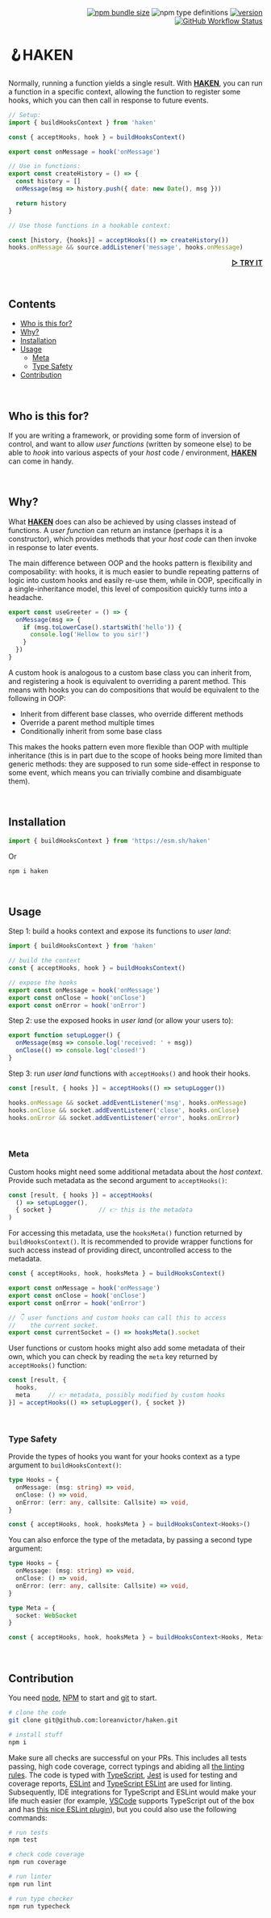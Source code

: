 <div align="right">

[![npm bundle size](https://img.shields.io/bundlephobia/minzip/haken?color=black&label=&style=flat-square)](https://bundlephobia.com/package/haken@latest)
![npm type definitions](https://img.shields.io/npm/types/haken?color=black&label=%20&style=flat-square)
[![version](https://img.shields.io/npm/v/haken?label=&color=black&style=flat-square)](https://www.npmjs.com/package/haken)
[![GitHub Workflow Status](https://img.shields.io/github/actions/workflow/status/loreanvictor/haken/coverage.yml?label=%20&style=flat-square)](https://github.com/loreanvictor/haken/actions/workflows/coverage.yml)

</div>

# 🪝HAKEN

Normally, running a function yields a single result. With [**HAKEN**](.), you can run a function in a specific context, allowing the function to  register some hooks, which you can then call in response to future events.

```js
// Setup:
import { buildHooksContext } from 'haken'

const { acceptHooks, hook } = buildHooksContext()

export const onMessage = hook('onMessage')
```
```js
// Use in functions:
export const createHistory = () => {
  const history = []
  onMessage(msg => history.push({ date: new Date(), msg }))

  return history
}
```
```js
// Use those functions in a hookable context:

const [history, {hooks}] = acceptHooks(() => createHistory())
hooks.onMessage && source.addListener('message', hooks.onMessage)
```

<div align="right">

[**▷ TRY IT**](https://codepen.io/lorean_victor/pen/mdQmXXa)

</div>

<br>

## Contents

- [Who is this for?](#who-is-this-for)
- [Why?](#why)
- [Installation](#installation)
- [Usage](#usage)
  - [Meta](#meta)
  - [Type Safety](#type-safety)
- [Contribution](#contribution)


<br>

## Who is this for?

If you are writing a framework, or providing some form of inversion of control, and want to allow _user functions_ (written by someone else) to be able to _hook_ into various aspects of your _host_ code / environment, [**HAKEN**](.) can come in handy.

<br>

## Why?

What [**HAKEN**](.) does can also be achieved by using classes instead of functions. A _user function_ can return an instance (perhaps it is a constructor), which provides methods that your _host code_ can then invoke in response to later events.

The main difference between OOP and the hooks pattern is flexibility and composability: with hooks, it is much easier to bundle repeating patterns of logic into custom hooks and easily re-use them, while in OOP, specifically in a single-inheritance model, this level of composition quickly turns into a headache.

```ts
export const useGreeter = () => {
  onMessage(msg => {
    if (msg.toLowerCase().startsWith('hello')) {
      console.log('Hellow to you sir!')
    }
  })
}
```

A custom hook is analogous to a custom base class you can inherit from, and registering a hook is equivalent to overriding a parent method. This means with hooks you can do compositions that would be equivalent to the following in OOP:

- Inherit from different base classes, who override different methods
- Override a parent method multiple times
- Conditionally inherit from some base class

This makes the hooks pattern even more flexible than OOP with multiple inheritance (this is in part due to the scope of hooks being more limited than generic methods: they are supposed to run some side-effect in response to some event, which means you can trivially combine and disambiguate them).

<br>

## Installation

```js
import { buildHooksContext } from 'https://esm.sh/haken'
```
Or
```bash
npm i haken
```

<br>

## Usage

Step 1: build a hooks context and expose its functions to _user land_:

```js
import { buildHooksContext } from 'haken'

// build the context
const { acceptHooks, hook } = buildHooksContext() 

// expose the hooks
export const onMessage = hook('onMessage')
export const onClose = hook('onClose')
export const onError = hook('onError')
```

Step 2: use the exposed hooks in _user land_ (or allow your users to):

```js
export function setupLogger() {
  onMessage(msg => console.log('received: ' + msg))
  onClose(() => console.log('closed!')
}
```

Step 3: run _user land_ functions with `acceptHooks()` and hook their hooks.

```js
const [result, { hooks }] = acceptHooks(() => setupLogger())

hooks.onMessage && socket.addEventListener('msg', hooks.onMessage)
hooks.onClose && socket.addEventListener('close', hooks.onClose)
hooks.onError && socket.addEventListener('error', hooks.onError)
```

<br>

### Meta

Custom hooks might need some additional metadata about the _host context_. Provide such metadata as the second argument to `acceptHooks()`:

```js
const [result, { hooks }] = acceptHooks(
  () => setupLogger(),
  { socket }             // 👉 this is the metadata
)
```

For accessing this metadata, use the `hooksMeta()` function returned by `buildHooksContext()`. It is recommended to provide wrapper functions for such access instead of providing direct, uncontrolled access to the metadata.

```js
const { acceptHooks, hook, hooksMeta } = buildHooksContext()

export const onMessage = hook('onMessage')
export const onClose = hook('onClose')
export const onError = hook('onError')

// 👇 user functions and custom hooks can call this to access
//    the current socket.
export const currentSocket = () => hooksMeta().socket
```

User functions or custom hooks might also add some metadata of their own, which you can check by reading the `meta` key returned by `acceptHooks()` function:

```js
const [result, {
  hooks,
  meta     // 👉 metadata, possibly modified by custom hooks
}] = acceptHooks(() => setupLogger(), { socket })
```

<br>

### Type Safety

Provide the types of hooks you want for your hooks context as a type argument to `buildHooksContext()`:

```ts
type Hooks = {
  onMessage: (msg: string) => void,
  onClose: () => void,
  onError: (err: any, callsite: Callsite) => void,
}

const { acceptHooks, hook, hooksMeta } = buildHooksContext<Hooks>()
```

You can also enforce the type of the metadata, by passing a second type argument:

```ts
type Hooks = {
  onMessage: (msg: string) => void,
  onClose: () => void,
  onError: (err: any, callsite: Callsite) => void,
}

type Meta = {
  socket: WebSocket
}

const { acceptHooks, hook, hooksMeta } = buildHooksContext<Hooks, Meta>()
```

<br>

## Contribution

You need [node](https://nodejs.org/en/), [NPM](https://www.npmjs.com) to start and [git](https://git-scm.com) to start.

```bash
# clone the code
git clone git@github.com:loreanvictor/haken.git
```
```bash
# install stuff
npm i
```

Make sure all checks are successful on your PRs. This includes all tests passing, high code coverage, correct typings and abiding all [the linting rules](https://github.com/loreanvictor/haken/blob/main/.eslintrc). The code is typed with [TypeScript](https://www.typescriptlang.org), [Jest](https://jestjs.io) is used for testing and coverage reports, [ESLint](https://eslint.org) and [TypeScript ESLint](https://typescript-eslint.io) are used for linting. Subsequently, IDE integrations for TypeScript and ESLint would make your life much easier (for example, [VSCode](https://code.visualstudio.com) supports TypeScript out of the box and has [this nice ESLint plugin](https://marketplace.visualstudio.com/items?itemName=dbaeumer.vscode-eslint)), but you could also use the following commands:

```bash
# run tests
npm test
```
```bash
# check code coverage
npm run coverage
```
```bash
# run linter
npm run lint
```
```bash
# run type checker
npm run typecheck
```






